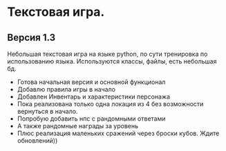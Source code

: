 # Текстовая игра.
## Версия 1.3
Небольшая текстовая игра на языке python, по сути тренировка по использованию языка. Используются классы, файлы, есть небольшая бд. 
- Готова начальная версия и основной функционал
- Добавлю правила игры в начало
- Добавлен Инвентарь и характеристики персонажа
- Пока реализована только одна локация из 4 без возможности вернуться в начало.
- Попробую добавить нпс с рандомными ответами
- А также рандомные награды за уровень
- Плюс реализация маленьких сражений через броски кубов.
Ждите обновлений)) 
